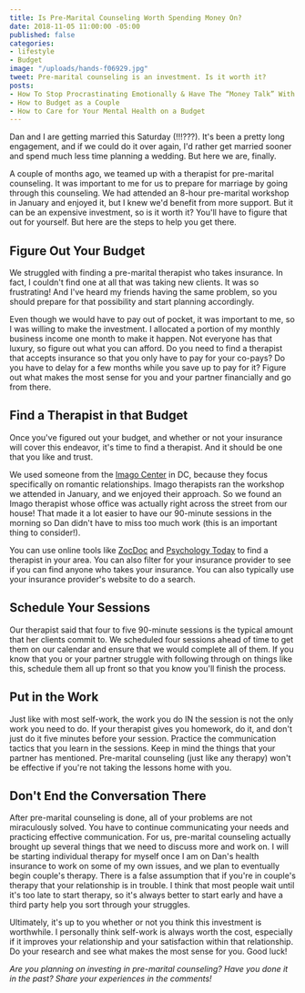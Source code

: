 ```yaml
---
title: Is Pre-Marital Counseling Worth Spending Money On?
date: 2018-11-05 11:00:00 -05:00
published: false
categories:
- lifestyle
- Budget
image: "/uploads/hands-f06929.jpg"
tweet: Pre-marital counseling is an investment. Is it worth it?
posts:
- How To Stop Procrastinating Emotionally & Have The “Money Talk” With Your S.O.
- How to Budget as a Couple
- How to Care for Your Mental Health on a Budget
---
```


Dan and I are getting married this Saturday (!!!???). It's been a pretty long engagement, and if we could do it over again, I'd rather get married sooner and spend much less time planning a wedding. But here we are, finally.

A couple of months ago, we teamed up with a therapist for pre-marital counseling. It was important to me for us to prepare for marriage by going through this counseling. We had attended an 8-hour pre-marital workshop in January and enjoyed it, but I knew we'd benefit from more support. But it can be an expensive investment, so is it worth it? You'll have to figure that out for yourself. But here are the steps to help you get there.

## Figure Out Your Budget

We struggled with finding a pre-marital therapist who takes insurance. In fact, I couldn't find one at all that was taking new clients. It was so frustrating! And I've heard my friends having the same problem, so you should prepare for that possibility and start planning accordingly.

Even though we would have to pay out of pocket, it was important to me, so I was willing to make the investment. I allocated a portion of my monthly business income one month to make it happen. Not everyone has that luxury, so figure out what you can afford. Do you need to find a therapist that accepts insurance so that you only have to pay for your co-pays? Do you have to delay for a few months while you save up to pay for it? Figure out what makes the most sense for you and your partner financially and go from there.

## Find a Therapist in that Budget

Once you've figured out your budget, and whether or not your insurance will cover this endeavor, it's time to find a therapist. And it should be one that you like and trust.

We used someone from the [Imago Center](https://imagocenterdc.com/) in DC, because they focus specifically on romantic relationships. Imago therapists ran the workshop we attended in January, and we enjoyed their approach. So we found an Imago therapist whose office was actually right across the street from our house! That made it a lot easier to have our 90-minute sessions in the morning so Dan didn't have to miss too much work (this is an important thing to consider!).

You can use online tools like [ZocDoc](https://www.zocdoc.com/) and [Psychology Today](https://www.psychologytoday.com/us) to find a therapist in your area. You can also filter for your insurance provider to see if you can find anyone who takes your insurance. You can also typically use your insurance provider's website to do a search.

## Schedule Your Sessions

Our therapist said that four to five 90-minute sessions is the typical amount that her clients commit to. We scheduled four sessions ahead of time to get them on our calendar and ensure that we would complete all of them. If you know that you or your partner struggle with following through on things like this, schedule them all up front so that you know you'll finish the process.

## Put in the Work

Just like with most self-work, the work you do IN the session is not the only work you need to do. If your therapist gives you homework, do it, and don't just do it five minutes before your session. Practice the communication tactics that you learn in the sessions. Keep in mind the things that your partner has mentioned. Pre-marital counseling (just like any therapy) won't be effective if you're not taking the lessons home with you.

## Don't End the Conversation There

After pre-marital counseling is done, all of your problems are not miraculously solved. You have to continue communicating your needs and practicing effective communication. For us, pre-marital counseling actually brought up several things that we need to discuss more and work on. I will be starting individual therapy for myself once I am on Dan's health insurance to work on some of my own issues, and we plan to eventually begin couple's therapy. There is a false assumption that if you're in couple's therapy that your relationship is in trouble. I think that most people wait until it's too late to start therapy, so it's always better to start early and have a third party help you sort through your struggles.

Ultimately, it's up to you whether or not you think this investment is worthwhile. I personally think self-work is always worth the cost, especially if it improves your relationship and your satisfaction within that relationship. Do your research and see what makes the most sense for you. Good luck!

*Are you planning on investing in pre-marital counseling? Have you done it in the past? Share your experiences in the comments!*